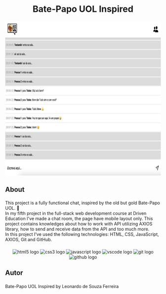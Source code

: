 <h1 align="center">Bate-Papo UOL Inspired</h1>

###

<div align="center">
  <img height="500" src="https://github.com/leonardodesouzaf/projeto5-batepapouol/blob/main/readme-image.png?raw=true"  />
</div>

###

<h2 align="left">About</h2>

###

<p align="left">This project is a fully functional chat, inspired by the old but gold Bate-Papo UOL. 💬 <br>In my fifth project in the full-stack web development course at Driven Education I've made a chat room, the page have mobile layout only. This project contains knowledges about how to work with API utilizing AXIOS library, how to send and receive data from the API and too much more. <br>In this project I've used the following technologies: HTML, CSS, JavaScript, AXIOS, Git and GitHub.</p>

###

<div align="center">
  <img src="https://cdn.jsdelivr.net/gh/devicons/devicon/icons/html5/html5-plain-wordmark.svg" height="40" width="52" alt="html5 logo"  />
  <img src="https://cdn.jsdelivr.net/gh/devicons/devicon/icons/css3/css3-plain-wordmark.svg" height="40" width="52" alt="css3 logo"  />
  <img src="https://cdn.jsdelivr.net/gh/devicons/devicon/icons/javascript/javascript-original.svg" height="40" width="52" alt="javascript logo"  />
  <img src="https://cdn.jsdelivr.net/gh/devicons/devicon/icons/vscode/vscode-original-wordmark.svg" height="40" width="52" alt="vscode logo"  />
  <img src="https://cdn.jsdelivr.net/gh/devicons/devicon/icons/git/git-plain-wordmark.svg" height="40" width="52" alt="git logo"  />
  <img src="https://cdn.jsdelivr.net/gh/devicons/devicon/icons/github/github-original-wordmark.svg" height="40" width="52" alt="github logo"  />
</div>

###

<h2 align="left">Autor</h2>

###

<p align="left">Bate-Papo UOL Inspired by Leonardo de Souza Ferreira</p>

###

